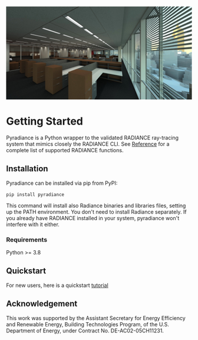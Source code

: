 ![image](assets/NYT_sunrise.jpg)

# Getting Started

Pyradiance is a Python wrapper to the validated 
RADIANCE ray-tracing system that mimics closely the RADIANCE CLI. 
See [Reference](reference) for a complete list of supported RADIANCE functions.

## Installation

Pyradiance can be installed via pip from PyPI:
```
pip install pyradiance
```
This command will install also Radiance binaries and libraries files, 
setting up the PATH environment. You don't need to install Radiance 
separately. If you already have RADIANCE installed 
in your system, pyradiance won't interfere with it either.

### Requirements
Python >= 3.8

## Quickstart

For new users, here is a quickstart [tutorial](tutorials.md)

## Acknowledgement
This work was supported by the Assistant Secretary for Energy Efficiency and Renewable Energy, Building Technologies Program, of the U.S. Department of Energy, under Contract No. DE-AC02-05CH11231.
